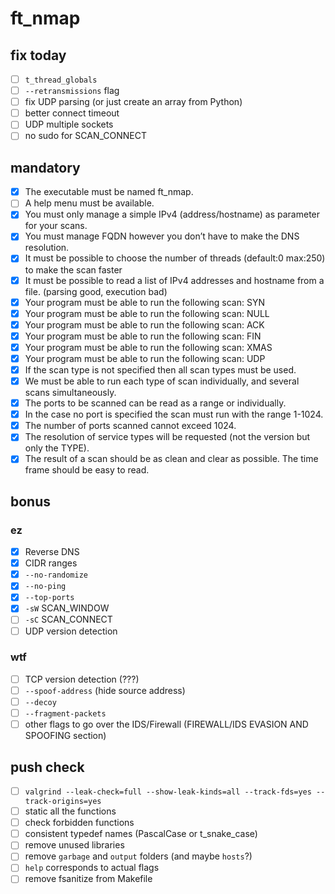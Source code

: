 # ft_nmap

## fix today

- [ ] `t_thread_globals`
- [ ] `--retransmissions` flag
- [ ] fix UDP parsing (or just create an array from Python)
- [ ] better connect timeout
- [ ] UDP multiple sockets
- [ ] no sudo for SCAN_CONNECT

## mandatory

- [x] The executable must be named ft_nmap.
- [ ] A help menu must be available.
- [x] You must only manage a simple IPv4 (address/hostname) as parameter for your scans.
- [x] You must manage FQDN however you don’t have to make the DNS resolution.
- [x] It must be possible to choose the number of threads (default:0 max:250) to make the scan faster
- [x] It must be possible to read a list of IPv4 addresses and hostname from a file. (parsing good, execution bad)
- [x] Your program must be able to run the following scan: SYN
- [x] Your program must be able to run the following scan: NULL
- [x] Your program must be able to run the following scan: ACK
- [x] Your program must be able to run the following scan: FIN
- [x] Your program must be able to run the following scan: XMAS
- [x] Your program must be able to run the following scan: UDP
- [x] If the scan type is not specified then all scan types must be used.
- [x] We must be able to run each type of scan individually, and several scans simultaneously.
- [x] The ports to be scanned can be read as a range or individually.
- [x] In the case no port is specified the scan must run with the range 1-1024.
- [x] The number of ports scanned cannot exceed 1024.
- [x] The resolution of service types will be requested (not the version but only the TYPE).
- [x] The result of a scan should be as clean and clear as possible. The time frame should be easy to read.

## bonus

### ez

- [x] Reverse DNS
- [x] CIDR ranges
- [x] `--no-randomize`
- [x] `--no-ping`
- [x] `--top-ports`
- [x] `-sW` SCAN_WINDOW
- [ ] `-sC` SCAN_CONNECT
- [ ] UDP version detection

### wtf

- [ ] TCP version detection (???)
- [ ] `--spoof-address` (hide source address)
- [ ] `--decoy`
- [ ] `--fragment-packets`
- [ ] other flags to go over the IDS/Firewall (FIREWALL/IDS EVASION AND SPOOFING section)

## push check

- [ ] `valgrind --leak-check=full --show-leak-kinds=all --track-fds=yes --track-origins=yes`
- [ ] static all the functions
- [ ] check forbidden functions
- [ ] consistent typedef names (PascalCase or t_snake_case)
- [ ] remove unused libraries
- [ ] remove `garbage` and `output` folders (and maybe `hosts`?)
- [ ] `help` corresponds to actual flags
- [ ] remove fsanitize from Makefile
